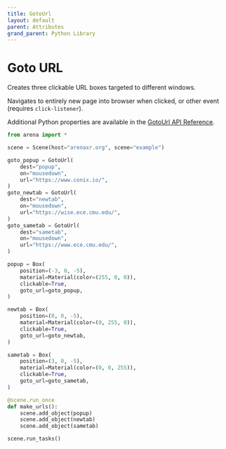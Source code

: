 ```yaml
---
title: GotoUrl
layout: default
parent: Attributes
grand_parent: Python Library
---
```


# Goto URL

Creates three clickable URL boxes targeted to different windows.

Navigates to entirely new page into browser when clicked, or other event (requires `click-listener`).

Additional Python properties are available in the [GotoUrl API Reference](/content/python-api/attributes/goto_url).

```python
from arena import *

scene = Scene(host="arenaxr.org", scene="example")

goto_popup = GotoUrl(
    dest="popup",
    on="mousedown",
    url="https://www.conix.io/",
)
goto_newtab = GotoUrl(
    dest="newtab",
    on="mousedown",
    url="https://wise.ece.cmu.edu/",
)
goto_sametab = GotoUrl(
    dest="sametab",
    on="mousedown",
    url="https://www.ece.cmu.edu/",
)

popup = Box(
    position=(-3, 0, -5),
    material=Material(color=(255, 0, 0)),
    clickable=True,
    goto_url=goto_popup,
)

newtab = Box(
    position=(0, 0, -5),
    material=Material(color=(0, 255, 0)),
    clickable=True,
    goto_url=goto_newtab,
)

sametab = Box(
    position=(3, 0, -5),
    material=Material(color=(0, 0, 255)),
    clickable=True,
    goto_url=goto_sametab,
)

@scene.run_once
def make_urls():
    scene.add_object(popup)
    scene.add_object(newtab)
    scene.add_object(sametab)

scene.run_tasks()
```
